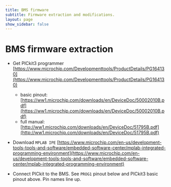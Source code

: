 ```yaml
---
title: BMS firmware
subtitle: Firmware extraction and modifications.
layout: page
show_sidebar: false
---
```


# BMS firmware extraction

* Get PICkit3 programmer [https://www.microchip.com/Developmenttools/ProductDetails/PG164130](https://www.microchip.com/Developmenttools/ProductDetails/PG164130)
    * basic pinout: [https://ww1.microchip.com/downloads/en/DeviceDoc/50002010B.pdf](https://ww1.microchip.com/downloads/en/DeviceDoc/50002010B.pdf)
    * full manual: [http://ww1.microchip.com/downloads/en/DeviceDoc/51795B.pdf](http://ww1.microchip.com/downloads/en/DeviceDoc/51795B.pdf)
* Download `MPLAB IPE` [https://www.microchip.com/en-us/development-tools-tools-and-software/embedded-software-center/mplab-integrated-programming-environment](https://www.microchip.com/en-us/development-tools-tools-and-software/embedded-software-center/mplab-integrated-programming-environment)


* Connect PICkit to the BMS. See `PROG1` pinout below and PICkit3 basic pinout above. Pin names line up.
